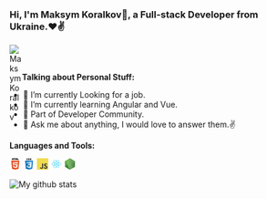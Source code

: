 ### Hi, I'm Maksym Koralkov🙌, a Full-stack Developer from Ukraine.❤✌

<a href="https://www.linkedin.com/in/maksym-koralkov/">
<img align="left" alt="Maksym Koralkov" width="22px" src="https://cdn.jsdelivr.net/npm/simple-icons@v3/icons/linkedin.svg" />
</a>
<br>
<br>

**Talking about Personal Stuff:**

- 🔭 I’m currently Looking for a job.
- 🌱 I’m currently learning Angular and Vue.
- 👯 Part of Developer Community.
- 💬 Ask me about anything, I would love to answer them.✌

**Languages and Tools:**

<code><img height="20" src="https://raw.githubusercontent.com/github/explore/80688e429a7d4ef2fca1e82350fe8e3517d3494d/topics/html/html.png"></code>
<code><img height="20" src="https://raw.githubusercontent.com/github/explore/80688e429a7d4ef2fca1e82350fe8e3517d3494d/topics/css/css.png"></code>
<code><img height="20" src="https://raw.githubusercontent.com/github/explore/80688e429a7d4ef2fca1e82350fe8e3517d3494d/topics/javascript/javascript.png"></code>
<code><img height="20" src="https://raw.githubusercontent.com/github/explore/80688e429a7d4ef2fca1e82350fe8e3517d3494d/topics/react/react.png"></code>
<code><img height="20" src="https://raw.githubusercontent.com/github/explore/80688e429a7d4ef2fca1e82350fe8e3517d3494d/topics/nodejs/nodejs.png"></code>

![My github stats](https://github-readme-stats.vercel.app/api?username=maxyma-sanx&show_icons=true&hide_border=true)
